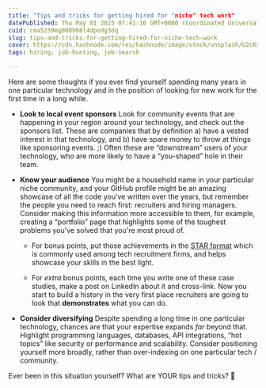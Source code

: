 ```yaml
---
title: "Tips and tricks for getting hired for "niche" tech work"
datePublished: Thu May 01 2025 07:41:16 GMT+0000 (Coordinated Universal Time)
cuid: cma5239mg000h08l4dpodg3dq
slug: tips-and-tricks-for-getting-hired-for-niche-tech-work
cover: https://cdn.hashnode.com/res/hashnode/image/stock/unsplash/U2cKs7YBiMA/upload/8879d6180b5890711fb7d8da2b0c70ee.jpeg
tags: hiring, job-hunting, job-search

---
```


Here are some thoughts if you ever find yourself spending many years in one particular technology and in the position of looking for new work for the first time in a long while.

* **Look to local event sponsors** Look for community events that are happening in your region around your technology, and check out the sponsors list. These are companies that by definition a) have a vested interest in that technology, and b) have spare money to throw at things like sponsoring events. ;) Often these are “downstream” users of your technology, who are more likely to have a “you-shaped” hole in their team.
    
* **Know your audience** You might be a household name in your particular niche community, and your GitHub profile might be an amazing showcase of all the code you’ve written over the years, but remember the people you need to reach first: recruiters and hiring managers. Consider making this information more accessible to them, for example, creating a “portfolio” page that highlights some of the toughest problems you've solved that you're most proud of.
    
    * For bonus points, put those achievements in the [STAR format](https://capd.mit.edu/resources/the-star-method-for-behavioral-interviews/) which is commonly used among tech recruitment firms, and helps showcase your skills in the best light.
        
    * For *extra* bonus points, each time you write one of these case studies, make a post on LinkedIn about it and cross-link. Now you start to build a history in the very first place recruiters are going to look that **demonstrates** what you can do.
        
* **Consider diversifying** Despite spending a long time in one particular technology, chances are that your expertise expands *far* beyond that. Highlight programming languages, databases, API integrations, “hot topics” like security or performance and scalability. Consider positioning yourself more broadly, rather than over-indexing on one particular tech / community.
    

Ever been in this situation yourself? What are YOUR tips and tricks? 👀
